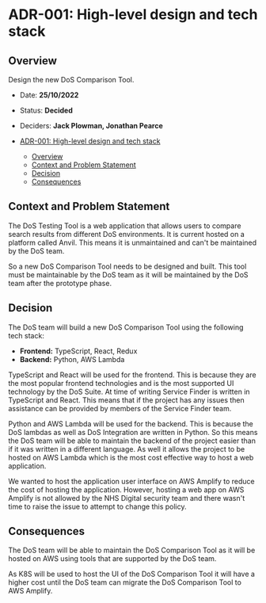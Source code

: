 # ADR-001: High-level design and tech stack

## Overview

Design the new DoS Comparison Tool.

- Date: **25/10/2022**
- Status: **Decided**
- Deciders: **Jack Plowman, Jonathan Pearce**

- [ADR-001: High-level design and tech stack](#adr-001-high-level-design-and-tech-stack)
  - [Overview](#overview)
  - [Context and Problem Statement](#context-and-problem-statement)
  - [Decision](#decision)
  - [Consequences](#consequences)


## Context and Problem Statement

The DoS Testing Tool is a web application that allows users to compare search results from different DoS environments. It is current hosted on a platform called Anvil. This means it is unmaintained and can't be maintained by the DoS team.

So a new DoS Comparison Tool needs to be designed and built. This tool must be maintainable by the DoS team as it will be maintained by the DoS team after the prototype phase.

## Decision

The DoS team will build a new DoS Comparison Tool using the following tech stack:

- **Frontend:** TypeScript, React, Redux
- **Backend:** Python, AWS Lambda

TypeScript and React will be used for the frontend. This is because they are the most popular frontend technologies and is the most supported UI technology by the DoS Suite. At time of writing Service Finder is written in TypeScript and React. This means that if the project has any issues then assistance can be provided by members of the Service Finder team.

Python and AWS Lambda will be used for the backend. This is because the DoS lambdas as well as DoS Integration are written in Python. So this means the DoS team will be able to maintain the backend of the project easier than if it was written in a different language. As well it allows the project to be hosted on AWS Lambda which is the most cost effective way to host a web application.

We wanted to host the application user interface on AWS Amplify to reduce the cost of hosting the application. However, hosting a web app on AWS Amplify is not allowed by the NHS Digital security team and there wasn't time to raise the issue to attempt to change this policy.

## Consequences

The DoS team will be able to maintain the DoS Comparison Tool as it will be hosted on AWS using tools that are supported by the DoS team.

As K8S will be used to host the UI of the DoS Comparison Tool it will have a higher cost until the DoS team can migrate the DoS Comparison Tool to AWS Amplify.
